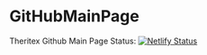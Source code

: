 # GitHubMainPage
Theritex Github Main Page
Status: [![Netlify Status](https://api.netlify.com/api/v1/badges/4f535bc3-daa8-4912-b70b-bdaf07552594/deploy-status)](https://app.netlify.com/sites/theritex/deploys)
